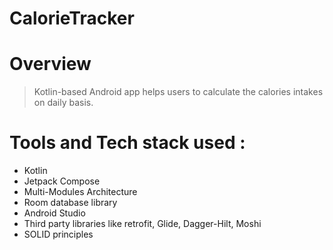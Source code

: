 # CalorieTracker

# Overview
> Kotlin-based Android app helps users to calculate the calories intakes on daily basis.

# Tools and Tech stack used :
- Kotlin
- Jetpack Compose
- Multi-Modules Architecture
- Room database library
- Android Studio
- Third party libraries like retrofit, Glide, Dagger-Hilt, Moshi
- SOLID principles


